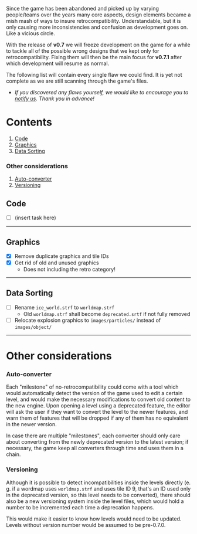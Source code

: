 Since the game has been abandoned and picked up by varying people/teams over the years many core aspects, design elements
became a mish mash of ways to insure retrocompatibility. Understandable, but it is only causing more inconsistencies and
confusion as development goes on. Like a vicious circle.

With the release of **v0.7** we will freeze development on the game for a while to tackle all of the possible wrong designs
that we kept only for retrocompatibility. Fixing them will then be the main focus for **v0.7.1** after which development
will resume as normal.

The following list will contain every single flaw we could find. It is yet not complete as we are still scanning through
the game's files.

- *If you discovered any flaws yourself, we would like to encourage you to [notify us](https://www.supertux.org/contact.html).
  Thank you in advance!*

# Contents
1. [Code](#code)
2. [Graphics](#graphics)
3. [Data Sorting](#data-sorting)

### Other considerations
1. [Auto-converter](#auto-converter)
2. [Versioning](#versioning)


Code
----

* [ ] (insert task here)

---

Graphics
--------

* [x] Remove duplicate graphics and tile IDs
* [x] Get rid of old and unused graphics
    - Does not including the retro category!

---

Data Sorting
------------

* [ ] Rename `ice_world.strf` to `worldmap.strf` 
    - Old `worldmap.strf` shall become `deprecated.srtf` if not fully removed
* [ ] Relocate explosion graphics to `images/particles/` instead of `images/object/`

---

Other considerations
====================

### Auto-converter

Each "milestone" of no-retrocompatibility could come with a tool which would automatically detect the version of the game
used to edit a certain level, and would make the necessary modifications to convert old content to the new engine. Upon
opening a level using a deprecated feature, the editor will ask the user if they want to convert the level to the newer
features, and warn them of features that will be dropped if any of them has no equivalent in the newer version.

In case there are multiple "milestones", each converter should only care about converting from the newly deprecated version
to the latest version; if necessary, the game keep all converters through time and uses them in a chain.

### Versioning

Although it is possible to detect incompatibilities inside the levels directly (e. g. if a wordmap uses `worldmap.strf` and
uses tile ID 9, that's an ID used only in the deprecated version, so this level needs to be converted), there should also be
a new versioning system inside the level files, which would hold a number to be incremented each time a deprecation happens.

This would make it easier to know how levels would need to be updated. Levels without version number would be assumed to be pre-0.7.0.
